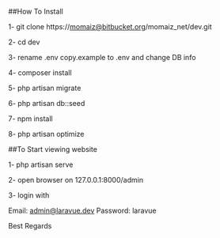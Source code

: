 ##How To Install

1- git clone https://momaiz@bitbucket.org/momaiz_net/dev.git

2- cd dev

3- rename .env copy.example  to .env  and change DB info

4- composer install

5- php artisan migrate

6- php artisan db::seed

7- npm install

8- php artisan optimize

##To Start viewing website

1- php artisan serve

2- open browser on 127.0.0.1:8000/admin

3- login with 

Email: admin@laravue.dev Password: laravue

Best Regards
